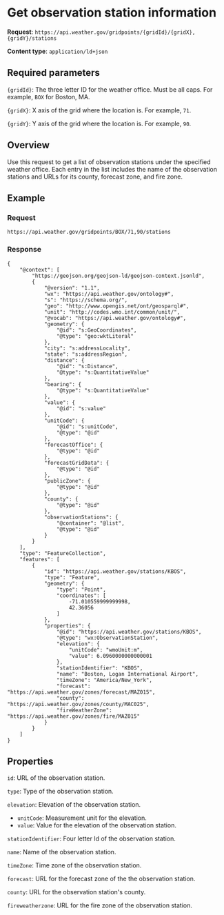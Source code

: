 # Get observation station information
**Request**: `https://api.weather.gov/gridpoints/{gridId}/{gridX},{gridY}/stations`

**Content type**: `application/ld+json`

## Required parameters

`{gridId}`: The three letter ID for the weather office. Must be all caps. For example, `BOX` for Boston, MA.

`{gridX}`: X axis of the grid where the location is. For example, `71`.

`{gridY}`: Y axis of the grid where the location is. For example, `90`.

## Overview

Use this request to get a list of observation stations under the specified weather office. Each entry in the list includes the name of the observation stations and URLs for its county, forecast zone, and fire zone. 

## Example
### Request
```
https://api.weather.gov/gridpoints/BOX/71,90/stations
```

### Response
```
{
    "@context": [
        "https://geojson.org/geojson-ld/geojson-context.jsonld",
        {
            "@version": "1.1",
            "wx": "https://api.weather.gov/ontology#",
            "s": "https://schema.org/",
            "geo": "http://www.opengis.net/ont/geosparql#",
            "unit": "http://codes.wmo.int/common/unit/",
            "@vocab": "https://api.weather.gov/ontology#",
            "geometry": {
                "@id": "s:GeoCoordinates",
                "@type": "geo:wktLiteral"
            },
            "city": "s:addressLocality",
            "state": "s:addressRegion",
            "distance": {
                "@id": "s:Distance",
                "@type": "s:QuantitativeValue"
            },
            "bearing": {
                "@type": "s:QuantitativeValue"
            },
            "value": {
                "@id": "s:value"
            },
            "unitCode": {
                "@id": "s:unitCode",
                "@type": "@id"
            },
            "forecastOffice": {
                "@type": "@id"
            },
            "forecastGridData": {
                "@type": "@id"
            },
            "publicZone": {
                "@type": "@id"
            },
            "county": {
                "@type": "@id"
            },
            "observationStations": {
                "@container": "@list",
                "@type": "@id"
            }
        }
    ],
    "type": "FeatureCollection",
    "features": [
        {
            "id": "https://api.weather.gov/stations/KBOS",
            "type": "Feature",
            "geometry": {
                "type": "Point",
                "coordinates": [
                    -71.010559999999998,
                    42.36056
                ]
            },
            "properties": {
                "@id": "https://api.weather.gov/stations/KBOS",
                "@type": "wx:ObservationStation",
                "elevation": {
                    "unitCode": "wmoUnit:m",
                    "value": 6.0960000000000001
                },
                "stationIdentifier": "KBOS",
                "name": "Boston, Logan International Airport",
                "timeZone": "America/New_York",
                "forecast": "https://api.weather.gov/zones/forecast/MAZ015",
                "county": "https://api.weather.gov/zones/county/MAC025",
                "fireWeatherZone": "https://api.weather.gov/zones/fire/MAZ015"
            }
        }
    ]
}

```
## Properties

`id`: URL of the observation station.

`type`: Type of the observation station.

`elevation`: Elevation of the observation station.

* `unitCode`: Measurement unit for the elevation.
* `value`: Value for the elevation of the observation station.

`stationIdentifier`: Four letter Id of the observation station.

`name`: Name of the observation station.

`timeZone`: Time zone of the observation station.

`forecast`: URL for the forecast zone of the the observation station.

`county`: URL for the observation station's county.

`fireweatherzone`: URL for the fire zone of the observation station.

